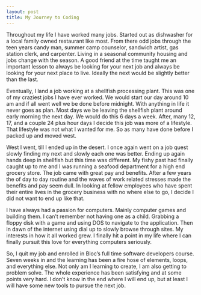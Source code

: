 ```yaml
---
layout: post
title: My Journey to Coding
---
```

Throughout my life I have worked many jobs. Started out as dishwasher for a local family owned restaurant like most.  From there odd jobs through the teen years candy man, summer camp counselor, sandwich artist, gas station clerk, and carpenter. Living in a seasonal community housing and jobs change with the season.  A good friend at the time taught me an important lesson to always be looking for your next job and always be looking for your next place to live. Ideally the next would be slightly better than the last.

Eventually, I land a job working at a shellfish processing plant. This was one of my craziest jobs I have ever worked. We would start our day around 10 am and if all went well we be done before midnight.  With anything in life it never goes as plan. Most days we be leaving the shellfish plant around early morning the next day. We would do this 6 days a week. After, many 12, 17, and a couple 24 plus hour days  I decide this job was more of a lifestyle. That lifestyle was not what I wanted for me. So as many have done before I packed up and moved west.

West I went, till I ended up in the desert. I once again went on a job quest slowly finding my next and slowly each one was better. Ending up again hands deep in shellfish but this time was different.  My fishy past had finally caught up to me and I was running a seafood department for a high end grocery store.  The job came with great pay and benefits.  After a few years the of day to day routine and the waves of work related stresses made the benefits and pay seem dull. In looking at fellow employees who have spent their entire lives in the grocery business with no where else to go, I decide I did not want to end up like that.

I have always had a passion for computers.  Mainly computer games and building them. I can’t remember not having one as a child. Grabbing a floppy disk with a game and using DOS to navigate to the application. Then in dawn of the internet using dial up to slowly browse through sites. My interests in how it all worked grew. I finally hit a point in my life where I can finally pursuit this love for everything computers seriously.

So, I quit my job and enrolled in Bloc’s full time software developers course. Seven weeks in and the learning has been a fire hose of elements, loops, and everything else. Not only am I learning to create, I am also getting to problem solve. The whole experience has been satisfying and at some points very hard. I don’t know in the end where I will end up, but at least I will have some new tools to pursue the next job.                        

